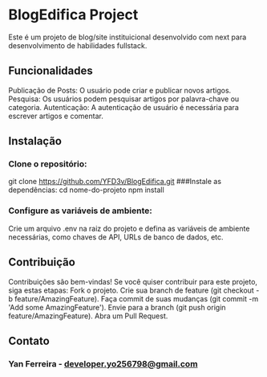 # BlogEdifica Project
Este é um projeto de blog/site instituicional desenvolvido com next para desenvolvimento de habilidades fullstack.

## Funcionalidades
Publicação de Posts: O usuário pode criar e publicar novos artigos.
Pesquisa: Os usuários podem pesquisar artigos por palavra-chave ou categoria.
Autenticação: A autenticação de usuário é necessária para escrever artigos e comentar.

## Instalação
### Clone o repositório:
git clone https://github.com/YFD3v/BlogEdifica.git
###Instale as dependências:
cd nome-do-projeto
npm install
### Configure as variáveis de ambiente:
Crie um arquivo .env na raiz do projeto e defina as variáveis de ambiente necessárias, como chaves de API, URLs de banco de dados, etc.

## Contribuição
Contribuições são bem-vindas! Se você quiser contribuir para este projeto, siga estas etapas:
Fork o projeto.
Crie sua branch de feature (git checkout -b feature/AmazingFeature).
Faça commit de suas mudanças (git commit -m 'Add some AmazingFeature').
Envie para a branch (git push origin feature/AmazingFeature).
Abra um Pull Request.

## Contato
### Yan Ferreira - developer.yo256798@gmail.com
